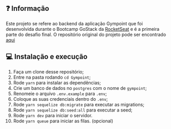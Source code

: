 ## :question: Informação

Este projeto se refere ao backend da aplicação Gympoint que foi desenvolvida durante o Bootcamp GoStack da [RocketSeat](https://https://rocketseat.com.br/) e é a primeira parte do desafio final.
O repositório original do projeto pode ser encontrado [aqui](https://github.com/rafael399/RocketSeat/tree/master/Gympoint)

## :computer: Instalação e execução

1. Faça um clone desse repositório;
2. Entre na pasta rodando `cd Gympoint`;
3. Rode `yarn` para instalar as dependências;
4. Crie um banco de dados no `postgres` com o nome de `gympoint`;
5. Renomeie o arquivo `.env.example` para `.env`;
6. Coloque as suas credenciais dentro do `.env`;
7. Rode `yarn sequelize db:migrate` para executar as migrations;
8. Rode `yarn sequelize db:seed:all` para executar a seed;
9. Rode `yarn dev` para iniciar o servidor.
10. Rode `yarn queue` para iniciar as filas. (opcional)
